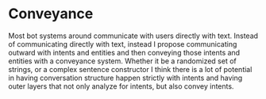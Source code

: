 # Conveyance

Most bot systems around communicate with users directly with text. Instead of
communicating directly with text, instead I propose communicating outward with
intents and entities and then conveying those intents and entities with a
conveyance system. Whether it be a randomized set of strings, or a complex
sentence constructor I think there is a lot of potential in having conversation
structure happen strictly with intents and having outer layers that not only
analyze for intents, but also convey intents.
